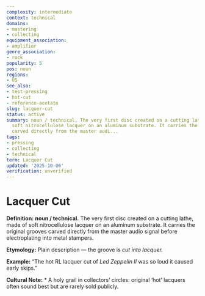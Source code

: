 ```yaml
---
complexity: intermediate
context: technical
domains:
- mastering
- collecting
equipment_association:
- amplifier
genre_association:
- rock
popularity: 5
pos: noun
regions:
- US
see_also:
- test-pressing
- hot-cut
- reference-acetate
slug: lacquer-cut
status: active
summary: noun / technical. The very first disc created on a cutting lathe, made of
  soft nitrocellulose lacquer on an aluminum substrate. It carries the original grooves
  carved directly from the master audi...
tags:
- pressing
- collecting
- technical
term: Lacquer Cut
updated: '2025-10-06'
verification: unverified
---
```


# Lacquer Cut

**Definition:** **noun / technical.** The very first disc created on a cutting lathe, made of soft nitrocellulose lacquer on an aluminum substrate. It carries the original grooves carved directly from the master audio signal before electroplating into metal stampers.

**Etymology:** Plain description — the groove is *cut into lacquer.*

**Example:** “The hot RL lacquer cut of *Led Zeppelin II* was so loud it caused early skips.”

**Cultural Note:** * A holy grail in collectors’ circles: original ‘hot’ lacquers often sound best but are rarely sold publicly.

